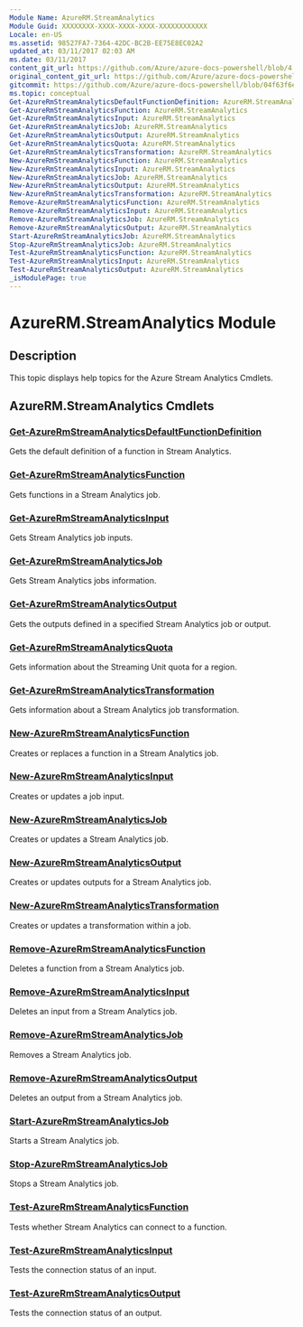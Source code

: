 ```yaml
---
Module Name: AzureRM.StreamAnalytics
Module Guid: XXXXXXXX-XXXX-XXXX-XXXX-XXXXXXXXXXXX
Locale: en-US
ms.assetid: 98527FA7-7364-42DC-BC2B-EE75E8EC02A2
updated_at: 03/11/2017 02:03 AM
ms.date: 03/11/2017
content_git_url: https://github.com/Azure/azure-docs-powershell/blob/4.1.0/azureps-cmdlets-docs/ResourceManager/AzureRM.StreamAnalytics/v2.7.0/AzureRM.StreamAnalytics.md
original_content_git_url: https://github.com/Azure/azure-docs-powershell/blob/4.1.0/azureps-cmdlets-docs/ResourceManager/AzureRM.StreamAnalytics/v2.7.0/AzureRM.StreamAnalytics.md
gitcommit: https://github.com/Azure/azure-docs-powershell/blob/04f63f6e685743ace2c57eb157574e34e8610b1c
ms.topic: conceptual
Get-AzureRmStreamAnalyticsDefaultFunctionDefinition: AzureRM.StreamAnalytics
Get-AzureRmStreamAnalyticsFunction: AzureRM.StreamAnalytics
Get-AzureRmStreamAnalyticsInput: AzureRM.StreamAnalytics
Get-AzureRmStreamAnalyticsJob: AzureRM.StreamAnalytics
Get-AzureRmStreamAnalyticsOutput: AzureRM.StreamAnalytics
Get-AzureRmStreamAnalyticsQuota: AzureRM.StreamAnalytics
Get-AzureRmStreamAnalyticsTransformation: AzureRM.StreamAnalytics
New-AzureRmStreamAnalyticsFunction: AzureRM.StreamAnalytics
New-AzureRmStreamAnalyticsInput: AzureRM.StreamAnalytics
New-AzureRmStreamAnalyticsJob: AzureRM.StreamAnalytics
New-AzureRmStreamAnalyticsOutput: AzureRM.StreamAnalytics
New-AzureRmStreamAnalyticsTransformation: AzureRM.StreamAnalytics
Remove-AzureRmStreamAnalyticsFunction: AzureRM.StreamAnalytics
Remove-AzureRmStreamAnalyticsInput: AzureRM.StreamAnalytics
Remove-AzureRmStreamAnalyticsJob: AzureRM.StreamAnalytics
Remove-AzureRmStreamAnalyticsOutput: AzureRM.StreamAnalytics
Start-AzureRmStreamAnalyticsJob: AzureRM.StreamAnalytics
Stop-AzureRmStreamAnalyticsJob: AzureRM.StreamAnalytics
Test-AzureRmStreamAnalyticsFunction: AzureRM.StreamAnalytics
Test-AzureRmStreamAnalyticsInput: AzureRM.StreamAnalytics
Test-AzureRmStreamAnalyticsOutput: AzureRM.StreamAnalytics
_isModulePage: true
---
```


# AzureRM.StreamAnalytics Module
## Description
This topic displays help topics for the Azure Stream Analytics Cmdlets.

## AzureRM.StreamAnalytics Cmdlets
### [Get-AzureRmStreamAnalyticsDefaultFunctionDefinition](Get-AzureRmStreamAnalyticsDefaultFunctionDefinition.md)
Gets the default definition of a function in Stream Analytics.

### [Get-AzureRmStreamAnalyticsFunction](Get-AzureRmStreamAnalyticsFunction.md)
Gets functions in a Stream Analytics job.

### [Get-AzureRmStreamAnalyticsInput](Get-AzureRmStreamAnalyticsInput.md)
Gets Stream Analytics job inputs.

### [Get-AzureRmStreamAnalyticsJob](Get-AzureRmStreamAnalyticsJob.md)
Gets Stream Analytics jobs information.

### [Get-AzureRmStreamAnalyticsOutput](Get-AzureRmStreamAnalyticsOutput.md)
Gets the outputs defined in a specified Stream Analytics job or output.

### [Get-AzureRmStreamAnalyticsQuota](Get-AzureRmStreamAnalyticsQuota.md)
Gets information about the Streaming Unit quota for a region.

### [Get-AzureRmStreamAnalyticsTransformation](Get-AzureRmStreamAnalyticsTransformation.md)
Gets information about a Stream Analytics job transformation.

### [New-AzureRmStreamAnalyticsFunction](New-AzureRmStreamAnalyticsFunction.md)
Creates or replaces a function in a Stream Analytics job.

### [New-AzureRmStreamAnalyticsInput](New-AzureRmStreamAnalyticsInput.md)
Creates or updates a job input.

### [New-AzureRmStreamAnalyticsJob](New-AzureRmStreamAnalyticsJob.md)
Creates or updates a Stream Analytics job.

### [New-AzureRmStreamAnalyticsOutput](New-AzureRmStreamAnalyticsOutput.md)
Creates or updates outputs for a Stream Analytics job.

### [New-AzureRmStreamAnalyticsTransformation](New-AzureRmStreamAnalyticsTransformation.md)
Creates or updates a transformation within a job.

### [Remove-AzureRmStreamAnalyticsFunction](Remove-AzureRmStreamAnalyticsFunction.md)
Deletes a function from a Stream Analytics job.

### [Remove-AzureRmStreamAnalyticsInput](Remove-AzureRmStreamAnalyticsInput.md)
Deletes an input from a Stream Analytics job.

### [Remove-AzureRmStreamAnalyticsJob](Remove-AzureRmStreamAnalyticsJob.md)
Removes a Stream Analytics job.

### [Remove-AzureRmStreamAnalyticsOutput](Remove-AzureRmStreamAnalyticsOutput.md)
Deletes an output from a Stream Analytics job.

### [Start-AzureRmStreamAnalyticsJob](Start-AzureRmStreamAnalyticsJob.md)
Starts a Stream Analytics job.

### [Stop-AzureRmStreamAnalyticsJob](Stop-AzureRmStreamAnalyticsJob.md)
Stops a Stream Analytics job.

### [Test-AzureRmStreamAnalyticsFunction](Test-AzureRmStreamAnalyticsFunction.md)
Tests whether Stream Analytics can connect to a function.

### [Test-AzureRmStreamAnalyticsInput](Test-AzureRmStreamAnalyticsInput.md)
Tests the connection status of an input.

### [Test-AzureRmStreamAnalyticsOutput](Test-AzureRmStreamAnalyticsOutput.md)
Tests the connection status of an output.

